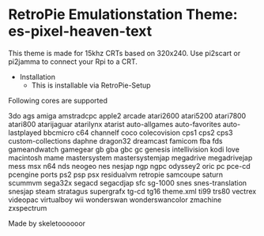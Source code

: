# RetroPie Emulationstation Theme: es-pixel-heaven-text

This theme is made for 15khz CRTs based on 320x240. Use pi2scart or pi2jamma to connect your Rpi to a CRT.

* Installation
  * This is installable via RetroPie-Setup

Following cores are supported

3do
ags
amiga
amstradcpc
apple2
arcade
atari2600
atari5200
atari7800
atari800
atarijaguar
atarilynx
atarist
auto-allgames
auto-favorites
auto-lastplayed
bbcmicro
c64
channelf
coco
colecovision
cps1
cps2
cps3
custom-collections
daphne
dragon32
dreamcast
famicom
fba
fds
gameandwatch
gamegear
gb
gba
gbc
gc
genesis
intellivision
kodi
love
macintosh
mame
mastersystem
mastersystemjap
megadrive
megadrivejap
mess
msx
n64
nds
neogeo
nes
nesjap
ngp
ngpc
odyssey2
oric
pc
pce-cd
pcengine
ports
ps2
psp
psx
residualvm
retropie
samcoupe
saturn
scummvm
sega32x
segacd
segacdjap
sfc
sg-1000
snes
snes-translation
snesjap
steam
stratagus
supergrafx
tg-cd
tg16
theme.xml
ti99
trs80
vectrex
videopac
virtualboy
wii
wonderswan
wonderswancolor
zmachine
zxspectrum

Made by skeletoooooor
